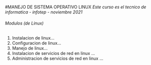 #MANEJO DE SISTEMA OPERATIVO LINUX
*Este curso es el tecnico de informatica - infotep  - noviembre 2021*

###### Modulos (de Linux)
1. Instalacion de linux...
2. Configuracion de linux...
3. Manejo de linux...
4. Instalacion de servicios de red en linux ...
5. Administracion de servicios de red en linux ...
